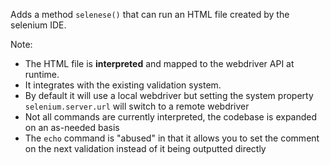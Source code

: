 Adds a method `selenese()` that can run an HTML file created by the selenium IDE.

Note:

- The HTML file is **interpreted** and mapped to the webdriver API at runtime.
- It integrates with the existing validation system.
- By default it will use a local webdriver but setting the system property `selenium.server.url` will switch to a remote webdriver
- Not all commands are currently interpreted, the codebase is expanded on an as-needed basis
- The `echo` command is "abused" in that it allows you to set the comment on the next validation instead of it being outputted directly

